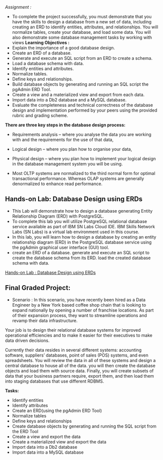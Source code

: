 *Assignment :*

- To complete the project successfully, you must demonstrate that you have the skills to design a database from a new set of data, including creating an ERD to identify entities, attributes, and relationships. You will normalize tables, create your database, and load some data. You will also demonstrate some database management tasks by working with views
**Learning Objectives :**
- Explain the importance of a good database design.
- Create an ERD of a database.
- Generate and execute an SQL script from an ERD to create a schema.
- Load a database schema with data.
- Identify entities and attributes.
- Normalize tables.
- Define keys and relationships.
- Build database objects by generating and running an SQL script the pgAdmin ERD Tool.
- Create a view and a materialized view and export from each data.
- Import data into a Db2 database and a MySQL database.
- Evaluate the completeness and technical correctness of the database design and implementation performed by your peers using the provided rubric and grading scheme.

**There are three key steps in the database design process:**
- Requirements analysis – where you analyse the data you are working with and the requirements for the use of that data,
- Logical design – where you plan how to organise your data,
- Physical design – where you plan how to implement your logical design in the database management system you will be using.

-  Most OLTP systems are normalized to the third normal form for optimal transactional performance. Whereas OLAP systems are generally denormalized to enhance read performance.

## **Hands-on Lab: Database Design using ERDs**
- This Lab will demonstrate how to design a database generating Entity Relationship Diagram (ERD) with PostgreSQL.
- To complete this lab you will utilize PostgreSQL relational database service available as part of IBM SN Labs Cloud IDE. IBM Skills Network Labs (SN Labs) is a virtual lab environment used in this course.
- In this lab, you will learn how to design a database by creating an entity relationship diagram (ERD) in the PostgreSQL database service using the pgAdmin graphical user interface (GUI) tool.
- create an ERD of a database. generate and execute an SQL script to create the database schema from its ERD. load the created database schema with data.

[Hands-on Lab : Database Design using ERDs](https://cf-courses-data.s3.us.cloud-object-storage.appdomain.cloud/IBM-DB0110EN-SkillsNetwork/labs/Lab%20-%20Database%20Design%20using%20ERDs%20/instructional-labs.md.html)


## **Final Graded Project:**
- Scenario :
In this scenario, you have recently been hired as a Data Engineer by a New York based coffee shop chain that is looking to expand nationally by opening a number of franchise locations. As part of their expansion process, they want to streamline operations and revamp their data infrastructure.

Your job is to design their relational database systems for improved operational efficiencies and to make it easier for their executives to make data driven decisions.

Currently their data resides in several different systems: accounting software, suppliers’ databases, point of sales (POS) systems, and even spreadsheets. You will review the data in all of these systems and design a central database to house all of the data. you will then create the database objects and load them with source data. Finally, you will create subsets of data that your business partners require, export them, and then load them into staging databases that use different RDBMS.


**Tasks:**
- Identify entities
- Identify attributes
- Create an ERD(using the pgAdmin ERD Tool)
- Normalize tables
- Define keys and relationships
- Create database objects by generating and running the SQL script from the ERD Tool
- Create a view and export the data
- Create a materialized view and export the data
- Import data into a Db2 database
- Import data into a MySQL database











